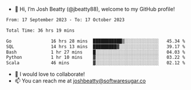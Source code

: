 - 👋 Hi, I’m Josh Beatty (@jbeatty88), welcome to my GitHub profile!

<!--START_SECTION:waka-->

```txt
From: 17 September 2023 - To: 17 October 2023

Total Time: 36 hrs 19 mins

Go               16 hrs 28 mins  ███████████▒░░░░░░░░░░░░░   45.34 %
SQL              14 hrs 13 mins  █████████▓░░░░░░░░░░░░░░░   39.17 %
Bash             1 hr 27 mins    █░░░░░░░░░░░░░░░░░░░░░░░░   04.03 %
Python           1 hr 10 mins    ▓░░░░░░░░░░░░░░░░░░░░░░░░   03.22 %
Scala            46 mins         ▓░░░░░░░░░░░░░░░░░░░░░░░░   02.12 %
```

<!--END_SECTION:waka-->

- 💞️ I would love to collaborate!
- 📫 You can reach me at joshbeatty@softwaresugar.co

<!---
jbeatty88/jbeatty88 is a ✨ special ✨ repository because its `README.md` (this file) appears on your GitHub profile.
You can click the Preview link to take a look at your changes.
--->

